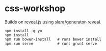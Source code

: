 # css-workshop

Builds on [reveal.js](https://revealjs.com/) using [slara/generator-reveal](https://github.com/slara/generator-reveal).

```
npm install -g yo
npm install
npm run bower-install   # runs bower install
npm run serve           # runs grunt serve
```
